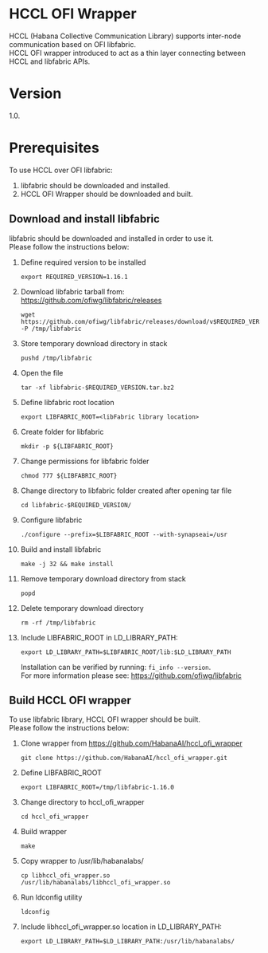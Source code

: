 # HCCL OFI Wrapper
HCCL (Habana Collective Communication Library) supports inter-node communication based on OFI libfabric.<br />
HCCL OFI wrapper introduced to act as a thin layer connecting between HCCL and libfabric APIs.<br />

# Version
1.0.<br />

# Prerequisites
To use HCCL over OFI libfabric:
1. libfabric should be downloaded and installed.<br />
2. HCCL OFI Wrapper should be downloaded and built.<br />

## Download and install libfabric
libfabric should be downloaded and installed in order to use it.<br />
Please follow the instructions below:<br />
1.  Define required version to be installed
    ```
    export REQUIRED_VERSION=1.16.1
    ```
2.  Download libfabric tarball from: https://github.com/ofiwg/libfabric/releases
    ```
    wget  https://github.com/ofiwg/libfabric/releases/download/v$REQUIRED_VERSION/libfabric-$REQUIRED_VERSION.tar.bz2 -P /tmp/libfabric
    ```
3.  Store temporary download directory in stack
    ```
    pushd /tmp/libfabric
    ```
4.  Open the file
    ```
    tar -xf libfabric-$REQUIRED_VERSION.tar.bz2
    ```
5.  Define libfabric root location
    ```
    export LIBFABRIC_ROOT=<libFabric library location>
    ```
6.  Create folder for libfabric
    ```
    mkdir -p ${LIBFABRIC_ROOT}
    ```
7.  Change permissions for libfabric folder
    ```
    chmod 777 ${LIBFABRIC_ROOT}
    ```
8.  Change directory to libfabric folder created after opening tar file
    ```
    cd libfabric-$REQUIRED_VERSION/
    ```
9.  Configure libfabric
    ```
    ./configure --prefix=$LIBFABRIC_ROOT --with-synapseai=/usr
    ```
10. Build and install libfabric
    ```
    make -j 32 && make install
    ```
11. Remove temporary download directory from stack
    ```
    popd
    ```
12. Delete temporary download directory
    ```
    rm -rf /tmp/libfabric
    ```
13. Include LIBFABRIC_ROOT in LD_LIBRARY_PATH:
    ```
    export LD_LIBRARY_PATH=$LIBFABRIC_ROOT/lib:$LD_LIBRARY_PATH
    ```

    Installation can be verified by running: `fi_info --version`.<br />
    For more information please see: https://github.com/ofiwg/libfabric

## Build HCCL OFI wrapper
To use libfabric library, HCCL OFI wrapper should be built.<br />
Please follow the instructions below:<br />
1. Clone wrapper from https://github.com/HabanaAI/hccl_ofi_wrapper
   ```
   git clone https://github.com/HabanaAI/hccl_ofi_wrapper.git
   ```
2. Define LIBFABRIC_ROOT
   ```
   export LIBFABRIC_ROOT=/tmp/libfabric-1.16.0
   ```
3. Change directory to hccl_ofi_wrapper
   ```
   cd hccl_ofi_wrapper
   ```
4. Build wrapper
   ```
   make
   ```
5. Copy wrapper to /usr/lib/habanalabs/
   ```
   cp libhccl_ofi_wrapper.so /usr/lib/habanalabs/libhccl_ofi_wrapper.so
   ```
6. Run ldconfig utility
   ```
   ldconfig
   ```
7. Include libhccl_ofi_wrapper.so location in LD_LIBRARY_PATH:
   ```
   export LD_LIBRARY_PATH=$LD_LIBRARY_PATH:/usr/lib/habanalabs/
   ```


